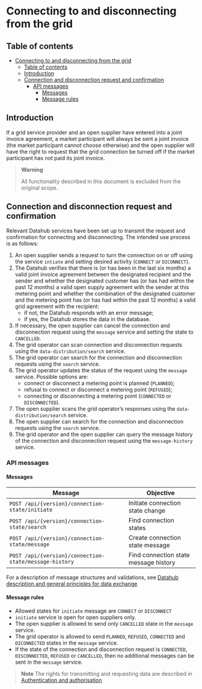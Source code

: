 ﻿# Connecting to and disconnecting from the grid

## Table of contents

- [Connecting to and disconnecting from the grid](#connecting-to-and-disconnecting-from-the-grid)
  - [Table of contents](#table-of-contents)
  - [Introduction](#introduction)
  - [Connection and disconnection request and confirmation](#connection-and-disconnection-request-and-confirmation)
    - [API messages](#api-messages)
      - [Messages](#messages)
      - [Message rules](#message-rules)

## Introduction

If a grid service provider and an open supplier have entered into a joint invoice agreement, a market participant will always be sent a joint invoice (the market participant cannot choose otherwise) and the open supplier will have the right to request that the grid connection be turned off if the market participant has not paid its joint invoice.

> **Warning**
> 
> All functionality described in this document is excluded from the original scope.

## Connection and disconnection request and confirmation

Relevant Datahub services have been set up to transmit the request and confirmation for connecting and disconnecting. The intended use process is as follows:

1. An open supplier sends a request to turn the connection on or off using the service `intiate` and setting desired activity (`CONNECT` or `DICONNECT`).
2. The Datahub verifies that there is (or has been in the last six months) a valid joint invoice agreement between the designated recipient and the sender and whether the designated customer has (or has had within the past 12 months) a valid open supply agreement with the sender at this metering point and whether the combination of the designated customer and the metering point has (or has had within the past 12 months) a valid grid agreement with the recipient:
   - if not, the Datahub responds with an error message;
   - if yes, the Datahub stores the data in the database.
3. If necessary, the open supplier can cancel the connection and disconnection request using the `message` service and setting the state to `CANCELLED`.
4. The grid operator can scan connection and disconnection requests using the `data-distribution/search` service.
5. The grid operator can search for the connection and disconnection requests using the `search` service.
6. The grid operator updates the status of the request using the `message` service. Possible options are:
   - connect or disconnect a metering point is planned (`PLANNED`);
   - refusal to connect or disconnect a metering point (`REFUSED`);
   - connecting or disconnecting a metering point (`CONNECTED` or `DISCONNECTED`).
7. The open supplier scans the grid operator’s responses using the `data-distribution/search` service.
8. The open supplier can search for the connection and disconnection requests using the `search` service.
9. The grid operator and the open supplier can query the message history of the connection and disconnection request using the `message-history` service.

### API messages

#### Messages

| Message                                                | Objective                             |
|--------------------------------------------------------|---------------------------------------|
| `POST /api/{version}/connection-state/initiate`        | Initiate connection state change      |
| `POST /api/{version}/connection-state/search`          | Find connection states                |
| `POST /api/{version}/connection-state/message`         | Create connection state message       |
| `POST /api/{version}/connection-state/message-history` | Find connection state message history |

For a description of message structures and validations, see [Datahub description and general principles for data exchange](01-datahub-description-and-general-principles-for-data-exchange.md)

#### Message rules

- Allowed states for `initiate` message are `CONNECT` or `DISCONNECT`
- `initiate` service is open for open suppliers only.
- The open supplier is allowed to send only `CANCELLED` state in the `message` service.
- The grid operator is allowed to send `PLANNED`, `REFUSED`, `CONNECTED` and `DICONNECTED` states in the `message` service.
- If the state of the connection and disconnection request is `CONNECTED`, `DISCONNECTED`, `REFUSED` or `CANCELLED`, then no additional messages can be sent in the `message` service.

> **Note**
> The rights for transmitting and requesting data are described in [Authentication and authorisation](03-authentication-and-authorisation.md)
